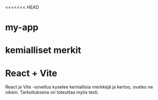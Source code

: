 <<<<<<< HEAD
# my-app
kemialliset merkit
=======
# React + Vite

React ja Vite -sovellus kyselee kemiallisia merkkejä ja kertoo, ovatko ne oikein.
Tarkoituksena on toteuttaa myös testi.
